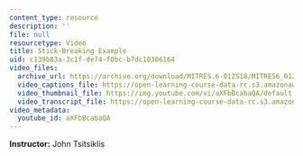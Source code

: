```yaml
---
content_type: resource
description: ''
file: null
resourcetype: Video
title: Stick-Breaking Example
uid: c139b83a-3c1f-de74-f0bc-b7dc10306164
video_files:
  archive_url: https://archive.org/download/MITRES.6-012S18/MITRES6_012S18_L10-06_300k.mp4
  video_captions_file: https://open-learning-course-data-rc.s3.amazonaws.com/res-6-012-introduction-to-probability-spring-2018/f19bcddec099505a800166d9f6fc723c_aXFbBcabaQA.vtt
  video_thumbnail_file: https://img.youtube.com/vi/aXFbBcabaQA/default.jpg
  video_transcript_file: https://open-learning-course-data-rc.s3.amazonaws.com/res-6-012-introduction-to-probability-spring-2018/b1872805a61a3bdcf619b2898217d5f8_aXFbBcabaQA.pdf
video_metadata:
  youtube_id: aXFbBcabaQA
---
```


**Instructor:** John Tsitsiklis